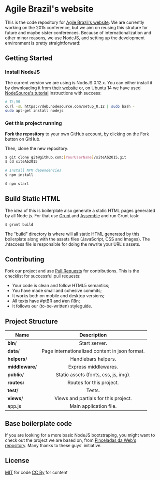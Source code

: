 # Agile Brazil's website

This is the code repository for [Agile Brazil's website](http://www.agilebrazil.com/). We are currently working on the 2015 conference, but we aim on reusing this struture for future and maybe sister conferences. Because of internationalization and other minor reasons, we use NodeJS, and setting up the development environment is pretty straightforward:

## Getting Started

### Install NodeJS

The current version we are using is NodeJS 0.12.x. You can either install it by downloading it from [their website](https://nodejs.org/download/) or, on Ubuntu 14 we have used [NodeSource's tutorial](https://nodesource.com/blog/nodejs-v012-iojs-and-the-nodesource-linux-repositories) instructions with success:

```bash
# TL;DR
curl -sL https://deb.nodesource.com/setup_0.12 | sudo bash -
sudo apt-get install nodejs
```

### Get this project running

**Fork the repository** to your own GitHub account, by clicking on the Fork button on GitHub.

Then, clone the new repository:

```bash
$ git clone git@github.com:[YourUserName]/siteAb2015.git
$ cd siteAb2015

# Install NPM dependencies
$ npm install

$ npm start
```

## Build Static HTML

The idea of ​​this is boilerplate also generate a static HTML pages generated by all Node.js. For that use [Grunt](http://gruntjs.com/) and [Assemble](http://assemble.io/) and run Grunt task:

```bash
$ grunt build
```

The "build" directory is where will all static HTML generated by this boilerplate along with the assets files (JavaScript, CSS and Images). The .htaccess file is responsible for doing the rewrite your URL's assets.

## Contributing

Fork our project and use [Pull Requests](https://guides.github.com/activities/contributing-to-open-source/#contributing) for contributions. This is the checklist for successful pull requests:

- Your code is clean and follow HTML5 semantics;
- You have made small and cohesive commits;
- It works both on mobile and desktop versions;
- All texts have #ptBR and #en i18n;
- It follows our (to-be-written) styleguide.

## Project Structure

| Name                | Description                                                 |
| --------------------|:-----------------------------------------------------------:|
| **bin**/            | Start server.                                               |
| **data**/           | Page internationalized content in json format.              |
| **helpers**/        | Handlebars helpers.                                         |
| **middleware**/     | Express middlewares.                                        |
| **public**/         | Static assets (fonts, css, js, img).                        |
| **routes**/         | Routes for this project.                                    |
| **test**/           | Tests.                                                      |
| **views**/          | Views and partials for this project.                        |
| app.js              | Main application file.                                      |

## Base boilerplate code

If you are looking for a more basic NodeJS bootstraping, you might want to check out the project we are based on, from [Pinceladas da Web's repository](https://github.com/pinceladasdaweb/nodejs-boilerplate/). Many thanks to these guys' initiative.

## License

[MIT](LICENSE) for code
[CC By](http://creativecommons.org/licenses/by/4.0/) for content
